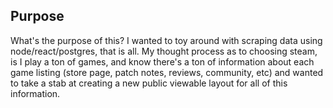 ## Purpose

What's the purpose of this? I wanted to toy around with scraping data using node/react/postgres, that is all. My thought process as to choosing steam, is I play a ton of games, and know there's a ton of information about each game listing (store page, patch notes, reviews, community, etc) and wanted to take a stab at creating a new public viewable layout for all of this information.
